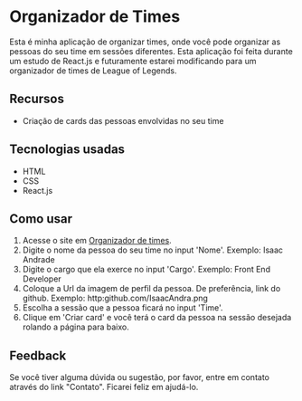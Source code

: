# Organizador de Times

Esta é minha aplicação de organizar times, onde você pode organizar as pessoas do seu time em sessões diferentes.
Esta aplicação foi feita durante um estudo de React.js e futuramente estarei modificando para um organizador de times de League of Legends.

## Recursos
- Criação de cards das pessoas envolvidas no seu time

## Tecnologias usadas
- HTML
- CSS
- React.js

## Como usar
1. Acesse o site em [Organizador de times](https://organo-alura-study.vercel.app/).
2. Digite o nome da pessoa do seu time no input 'Nome'. Exemplo: Isaac Andrade
4. Digite o cargo que ela exerce no input 'Cargo'. Exemplo: Front End Developer
5. Coloque a Url da imagem de perfil da pessoa. De preferência, link do github. Exemplo: http:github.com/IsaacAndra.png
6. Escolha a sessão que a pessoa ficará no input 'Time'.
7. Clique em 'Criar card' e você terá o card da pessoa na sessão desejada rolando a página para baixo.

## Feedback
Se você tiver alguma dúvida ou sugestão, por favor, entre em contato através do link "Contato". Ficarei feliz em ajudá-lo.
